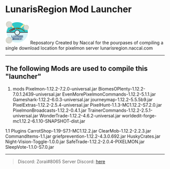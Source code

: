 # LunarisRegion Mod Launcher
![Alt text](https://raw.githubusercontent.com/naccal/LunarisRegion/master/LunarisRegionPB_smol2.png?raw=true "Lunaris Region pokeball held by mysterious hands") Reposatory Created by Naccal for the pourpases of compiling a single download location for pixelmon server lunarisregion.naccal.com
___
## The following Mods are used to compile this "launcher"
1. mods
Pixelmon-1.12.2-7.2.0-universal.jar
BiomesOPlenty-1.12.2-7.0.1.2439-universal.jar
EvenMorePixelmonCommands-1.12.2-5.1.1.jar
Gameshark-1.12.2-6.0.3-universal.jar
journeymap-1.12.2-5.5.5b9.jar
PixelExtras-1.12.2-2.5.4-universal.jar
PixelHunt-1.1.3-MC1.12.2-S7.2.0.jar
PixelmonBroadcasts-1.12.2-0.4.1.jar
TrainerCommands-1.12.2-2.5.1-universal.jar
WonderTrade-1.12.2-4.6.2-universal.jar
worldedit-forge-mc1.12.2-6.1.10-SNAPSHOT-dist.jar

1.1 Plugins
CarrotShop-1.19-S7.1-MC1.12.2.jar
ClearMob-1.12.2-2.2.3.jar
CommandItems-1.1.jar
griefprevention-1.12.2-4.3.0.692.jar
HuskyCrates.jar
Night-Vision-Toggle-1.0.0.jar
SafeTrade-1.12.2-2.0.4-PIXELMON.jar
SleepVote-1.1.0-S7.0.jar

___
>Discord: Zorai#8065
>Server Discord: [here](https://discord.gg/aWTz3sZ)
